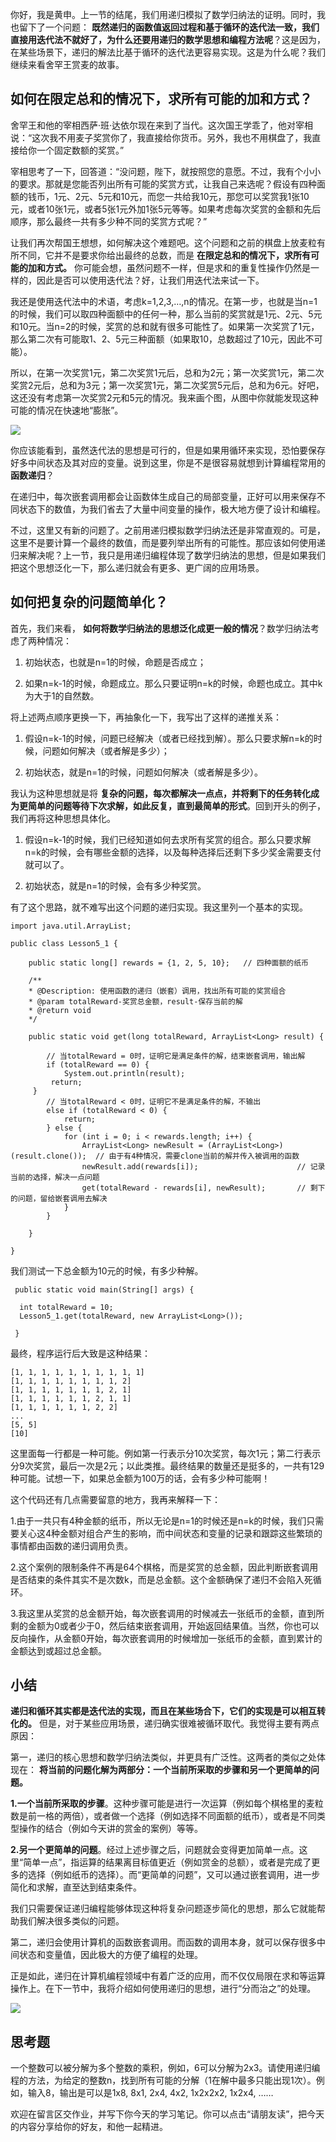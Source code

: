 你好，我是黄申。上一节的结尾，我们用递归模拟了数学归纳法的证明。同时，我也留下了一个问题： **既然递归的函数值返回过程和基于循环的迭代法一致，我们直接用迭代法不就好了，为什么还要用递归的数学思想和编程方法呢**？这是因为，在某些场景下，递归的解法比基于循环的迭代法更容易实现。这是为什么呢？我们继续来看舍罕王赏麦的故事。

## 如何在限定总和的情况下，求所有可能的加和方式？

舍罕王和他的宰相西萨·班·达依尔现在来到了当代。这次国王学乖了，他对宰相说：“这次我不用麦子奖赏你了，我直接给你货币。另外，我也不用棋盘了，我直接给你一个固定数额的奖赏。”

宰相思考了一下，回答道：“没问题，陛下，就按照您的意愿。不过，我有个小小的要求。那就是您能否列出所有可能的奖赏方式，让我自己来选呢？假设有四种面额的钱币，1元、2元、5元和10元，而您一共给我10元，那您可以奖赏我1张10元，或者10张1元，或者5张1元外加1张5元等等。如果考虑每次奖赏的金额和先后顺序，那么最终一共有多少种不同的奖赏方式呢？”

让我们再次帮国王想想，如何解决这个难题吧。这个问题和之前的棋盘上放麦粒有所不同，它并不是要求你给出最终的总数，而是 **在限定总和的情况下，求所有可能的加和方式。** 你可能会想，虽然问题不一样，但是求和的重复性操作仍然是一样的，因此是否可以使用迭代法？好，让我们用迭代法来试一下。

我还是使用迭代法中的术语，考虑k=1,2,3,…,n的情况。在第一步，也就是当n=1的时候，我们可以取四种面额中的任何一种，那么当前的奖赏就是1元、2元、5元和10元。当n=2的时候，奖赏的总和就有很多可能性了。如果第一次奖赏了1元，那么第二次有可能取1、2、5元三种面额（如果取10，总数超过了10元，因此不可能）。

所以，在第一次奖赏1元，第二次奖赏1元后，总和为2元；第一次奖赏1元，第二次奖赏2元后，总和为3元；第一次奖赏1元，第二次奖赏5元后，总和为6元。好吧，这还没有考虑第一次奖赏2元和5元的情况。我来画个图，从图中你就能发现这种可能的情况在快速地“膨胀”。

![](https://static001.geekbang.org/resource/image/76/61/761c7053947cc4340950200f8626e661.jpg?wh=1382*746)

你应该能看到，虽然迭代法的思想是可行的，但是如果用循环来实现，恐怕要保存好多中间状态及其对应的变量。说到这里，你是不是很容易就想到计算编程常用的 **函数递归**？

在递归中，每次嵌套调用都会让函数体生成自己的局部变量，正好可以用来保存不同状态下的数值，为我们省去了大量中间变量的操作，极大地方便了设计和编程。

不过，这里又有新的问题了。之前用递归模拟数学归纳法还是非常直观的。可是，这里不是要计算一个最终的数值，而是要列举出所有的可能性。那应该如何使用递归来解决呢？上一节，我只是用递归编程体现了数学归纳法的思想，但是如果我们把这个思想泛化一下，那么递归就会有更多、更广阔的应用场景。

## 如何把复杂的问题简单化？

首先，我们来看， **如何将数学归纳法的思想泛化成更一般的情况**？数学归纳法考虑了两种情况：

1. 初始状态，也就是n=1的时候，命题是否成立；

2. 如果n=k-1的时候，命题成立。那么只要证明n=k的时候，命题也成立。其中k为大于1的自然数。


将上述两点顺序更换一下，再抽象化一下，我写出了这样的递推关系：

1. 假设n=k-1的时候，问题已经解决（或者已经找到解）。那么只要求解n=k的时候，问题如何解决（或者解是多少）；

2. 初始状态，就是n=1的时候，问题如何解决（或者解是多少）。


我认为这种思想就是将 **复杂的问题，每次都解决一点点，并将剩下的任务转化成为更简单的问题等待下次求解，如此反复，直到最简单的形式**。回到开头的例子，我们再将这种思想具体化。

1. 假设n=k-1的时候，我们已经知道如何去求所有奖赏的组合。那么只要求解n=k的时候，会有哪些金额的选择，以及每种选择后还剩下多少奖金需要支付就可以了。

2. 初始状态，就是n=1的时候，会有多少种奖赏。


有了这个思路，就不难写出这个问题的递归实现。我这里列一个基本的实现。

```
import java.util.ArrayList;

public class Lesson5_1 {

	public static long[] rewards = {1, 2, 5, 10};	// 四种面额的纸币

	/**
    * @Description:	使用函数的递归（嵌套）调用，找出所有可能的奖赏组合
    * @param totalReward-奖赏总金额，result-保存当前的解
    * @return void
    */

    public static void get(long totalReward, ArrayList<Long> result) {

    	// 当totalReward = 0时，证明它是满足条件的解，结束嵌套调用，输出解
    	if (totalReward == 0) {
    		System.out.println(result);
    	 return;
     }
    	// 当totalReward < 0时，证明它不是满足条件的解，不输出
    	else if (totalReward < 0) {
    		return;
    	} else {
    		for (int i = 0; i < rewards.length; i++) {
    			ArrayList<Long> newResult = (ArrayList<Long>)(result.clone());	// 由于有4种情况，需要clone当前的解并传入被调用的函数
    			newResult.add(rewards[i]);						// 记录当前的选择，解决一点问题
    			get(totalReward - rewards[i], newResult);		// 剩下的问题，留给嵌套调用去解决
    		}
    	}

    }

}

```

我们测试一下总金额为10元的时候，有多少种解。

```
 public static void main(String[] args) {

  int totalReward = 10;
  Lesson5_1.get(totalReward, new ArrayList<Long>());

 }

```

最终，程序运行后大致是这种结果：

```
[1, 1, 1, 1, 1, 1, 1, 1, 1, 1]
[1, 1, 1, 1, 1, 1, 1, 1, 2]
[1, 1, 1, 1, 1, 1, 1, 2, 1]
[1, 1, 1, 1, 1, 1, 2, 1, 1]
[1, 1, 1, 1, 1, 1, 2, 2]
...
[5, 5]
[10]

```

这里面每一行都是一种可能。例如第一行表示分10次奖赏，每次1元；第二行表示分9次奖赏，最后一次是2元；以此类推。最终结果的数量还是挺多的，一共有129种可能。试想一下，如果总金额为100万的话，会有多少种可能啊！

这个代码还有几点需要留意的地方，我再来解释一下：

1.由于一共只有4种金额的纸币，所以无论是n=1的时候还是n=k的时候，我们只需要关心这4种金额对组合产生的影响，而中间状态和变量的记录和跟踪这些繁琐的事情都由函数的递归调用负责。

2.这个案例的限制条件不再是64个棋格，而是奖赏的总金额，因此判断嵌套调用是否结束的条件其实不是次数k，而是总金额。这个金额确保了递归不会陷入死循环。

3.我这里从奖赏的总金额开始，每次嵌套调用的时候减去一张纸币的金额，直到所剩的金额为0或者少于0，然后结束嵌套调用，开始返回结果值。当然，你也可以反向操作，从金额0开始，每次嵌套调用的时候增加一张纸币的金额，直到累计的金额达到或超过总金额。

## 小结

**递归和循环其实都是迭代法的实现，而且在某些场合下，它们的实现是可以相互转化的。** 但是，对于某些应用场景，递归确实很难被循环取代。我觉得主要有两点原因：

第一，递归的核心思想和数学归纳法类似，并更具有广泛性。这两者的类似之处体现在： **将当前的问题化解为两部分：一个当前所采取的步骤和另一个更简单的问题。**

**1.一个当前所采取的步骤**。这种步骤可能是进行一次运算（例如每个棋格里的麦粒数是前一格的两倍），或者做一个选择（例如选择不同面额的纸币），或者是不同类型操作的结合（例如今天讲的赏金的案例）等等。

**2.另一个更简单的问题**。经过上述步骤之后，问题就会变得更加简单一点。这里“简单一点”，指运算的结果离目标值更近（例如赏金的总额），或者是完成了更多的选择（例如纸币的选择）。而“更简单的问题”，又可以通过嵌套调用，进一步简化和求解，直至达到结束条件。

我们只需要保证递归编程能够体现这种将复杂问题逐步简化的思想，那么它就能帮助我们解决很多类似的问题。

第二，递归会使用计算机的函数嵌套调用。而函数的调用本身，就可以保存很多中间状态和变量值，因此极大的方便了编程的处理。

正是如此，递归在计算机编程领域中有着广泛的应用，而不仅仅局限在求和等运算操作上。在下一节中，我将介绍如何使用递归的思想，进行“分而治之”的处理。

![](https://static001.geekbang.org/resource/image/c5/63/c5dfb38f4310af08eb6b3d05006dbf63.jpg?wh=1242*1397)

## 思考题

一个整数可以被分解为多个整数的乘积，例如，6可以分解为2x3。请使用递归编程的方法，为给定的整数n，找到所有可能的分解（1在解中最多只能出现1次）。例如，输入8，输出是可以是1x8, 8x1, 2x4, 4x2, 1x2x2x2, 1x2x4, ……

欢迎在留言区交作业，并写下你今天的学习笔记。你可以点击“请朋友读”，把今天的内容分享给你的好友，和他一起精进。